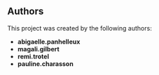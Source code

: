 ## Authors

This project was created by the following authors:

- **abigaelle.panhelleux**
- **magali.gilbert**
- **remi.trotel**
- **pauline.charasson**
